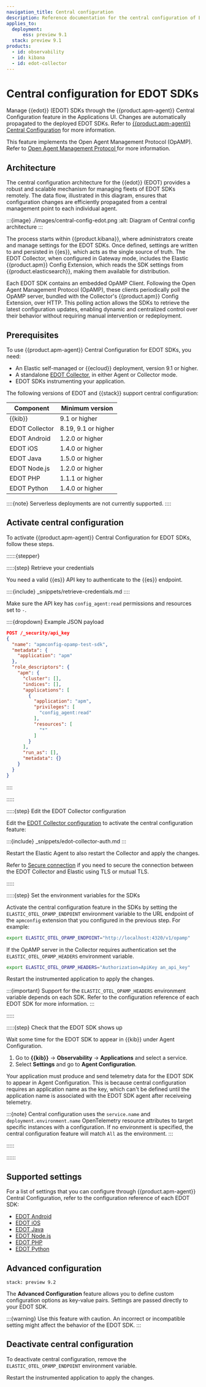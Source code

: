 ```yaml
---
navigation_title: Central configuration
description: Reference documentation for the central configuration of EDOT SDKs.
applies_to:
  deployment:
      ess: preview 9.1
  stack: preview 9.1
products:
  - id: observability
  - id: kibana
  - id: edot-collector
---
```


# Central configuration for EDOT SDKs

Manage {{edot}} (EDOT) SDKs through the {{product.apm-agent}} Central Configuration feature in the Applications UI. Changes are automatically propagated to the deployed EDOT SDKs. Refer to [{{product.apm-agent}} Central Configuration](docs-content://solutions/observability/apm/apm-agent-central-configuration.md) for more information.

This feature implements the Open Agent Management Protocol (OpAMP). Refer to [Open Agent Management Protocol
](https://opentelemetry.io/docs/specs/opamp/) for more information.

## Architecture

The central configuration architecture for the {{edot}} (EDOT) provides a robust and scalable mechanism for managing fleets of EDOT SDKs remotely. The data flow, illustrated in this diagram, ensures that configuration changes are efficiently propagated from a central management point to each individual agent.

:::{image} ./images/central-config-edot.png
:alt: Diagram of Central config architecture
:::

The process starts within {{product.kibana}}, where administrators create and manage settings for the EDOT SDKs. Once defined, settings are written to and persisted in {{es}}, which acts as the single source of truth. The EDOT Collector, when configured in Gateway mode, includes the Elastic {{product.apm}} Config Extension, which reads the SDK settings from {{product.elasticsearch}}, making them available for distribution.

Each EDOT SDK contains an embedded OpAMP Client. Following the Open Agent Management Protocol (OpAMP), these clients periodically poll the OpAMP server, bundled with the Collector's {{product.apm}} Config Extension, over HTTP. This polling action allows the SDKs to retrieve the latest configuration updates, enabling dynamic and centralized control over their behavior without requiring manual intervention or redeployment.

## Prerequisites

To use {{product.apm-agent}} Central Configuration for EDOT SDKs, you need:

* An Elastic self-managed or {{ecloud}} deployment, version 9.1 or higher.
* A standalone [EDOT Collector](elastic-agent://reference/edot-collector/index.md), in either Agent or Collector mode.
* EDOT SDKs instrumenting your application.

The following versions of EDOT and {{stack}} support central configuration:

| Component | Minimum version |
|-----------|----------------|
| {{kib}} | 9.1 or higher |
| EDOT Collector | 8.19, 9.1 or higher |
| EDOT Android | 1.2.0 or higher |
| EDOT iOS | 1.4.0 or higher |
| EDOT Java | 1.5.0 or higher |
| EDOT Node.js | 1.2.0 or higher |
| EDOT PHP | 1.1.1 or higher |
| EDOT Python | 1.4.0 or higher |

::::{note}
Serverless deployments are not currently supported.
::::

## Activate central configuration

To activate {{product.apm-agent}} Central Configuration for EDOT SDKs, follow these steps.

::::::{stepper}

:::::{step} Retrieve your credentials

You need a valid {{es}} API key to authenticate to the {{es}} endpoint. 

::::{include} _snippets/retrieve-credentials.md
::::

Make sure the API key has `config_agent:read` permissions and resources set to `-`.

::::{dropdown} Example JSON payload
```json
POST /_security/api_key
{
  "name": "apmconfig-opamp-test-sdk",
  "metadata": {
    "application": "apm"
  },
  "role_descriptors": {
    "apm": {
      "cluster": [],
      "indices": [],
      "applications": [
        {
          "application": "apm",
          "privileges": [
            "config_agent:read"
          ],
          "resources": [
            "*"
          ]
        }
      ],
      "run_as": [],
      "metadata": {}
    }
  }
}
```
::::

:::::

:::::{step} Edit the EDOT Collector configuration

Edit the [EDOT Collector configuration](elastic-agent://reference/edot-collector/config/default-config-standalone.md#central-configuration) to activate the central configuration feature:

:::{include} _snippets/edot-collector-auth.md
:::

Restart the Elastic Agent to also restart the Collector and apply the changes.

Refer to [Secure connection](elastic-agent://reference/edot-collector/config/default-config-standalone.md#secure-connection) if you need to secure the connection between the EDOT Collector and Elastic using TLS or mutual TLS.

:::::

:::::{step} Set the environment variables for the SDKs

Activate the central configuration feature in the SDKs by setting the `ELASTIC_OTEL_OPAMP_ENDPOINT` environment variable to the URL endpoint of the `apmconfig` extension that you configured in the previous step. For example:

```sh
export ELASTIC_OTEL_OPAMP_ENDPOINT="http://localhost:4320/v1/opamp"
```

If the OpAMP server in the Collector requires authentication set the `ELASTIC_OTEL_OPAMP_HEADERS` environment variable.

```sh
export ELASTIC_OTEL_OPAMP_HEADERS="Authorization=ApiKey an_api_key"
```

Restart the instrumented application to apply the changes.

:::{important}
Support for the `ELASTIC_OTEL_OPAMP_HEADERS` environment variable depends on each SDK. Refer to the configuration reference of each EDOT SDK for more information.
:::

:::::

:::::{step} Check that the EDOT SDK shows up

Wait some time for the EDOT SDK to appear in {{kib}} under Agent Configuration.

1. Go to **{{kib}}** → **Observability** → **Applications** and select a service.
2. Select **Settings** and go to **Agent Configuration**.

Your application must produce and send telemetry data for the EDOT SDK to appear in Agent Configuration. This is because central configuration requires an application name as the key, which can't be defined until the application name is associated with the EDOT SDK agent after receiveing telemetry.

:::{note}
Central configuration uses the `service.name` and `deployment.environment.name` OpenTelemetry resource attributes to target specific instances with a configuration. If no environment is specified, the central configuration feature will match `All` as the environment.
:::

:::::

::::::

## Supported settings

For a list of settings that you can configure through {{product.apm-agent}} Central Configuration, refer to the configuration reference of each EDOT SDK:

- [EDOT Android](apm-agent-android://reference/edot-android/configuration.md#central-configuration)
- [EDOT iOS](apm-agent-ios://reference/edot-ios/configuration.md#central-configuration-edot)
- [EDOT Java](elastic-otel-java://reference/edot-java/configuration.md#central-configuration)
- [EDOT Node.js](elastic-otel-node://reference/edot-node/configuration.md#central-configuration)
- [EDOT PHP](elastic-otel-php://reference/edot-php/configuration.md#central-configuration)
- [EDOT Python](elastic-otel-python://reference/edot-python/configuration.md#central-configuration)

## Advanced configuration

```{applies_to}
stack: preview 9.2
```

The **Advanced Configuration** feature allows you to define custom configuration options as key-value pairs. Settings are passed directly to your EDOT SDK.

:::{warning}
Use this feature with caution. An incorrect or incompatible setting might affect the behavior of the EDOT SDK.
:::

## Deactivate central configuration

To deactivate central configuration, remove the `ELASTIC_OTEL_OPAMP_ENDPOINT` environment variable.

Restart the instrumented application to apply the changes.
